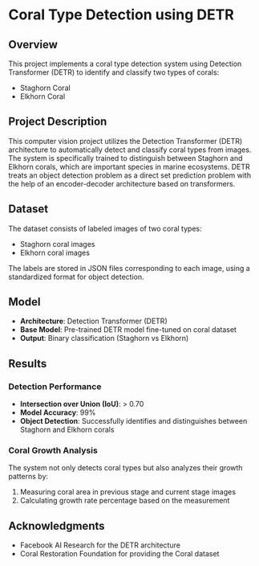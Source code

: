 # Coral Type Detection using DETR

## Overview
This project implements a coral type detection system using Detection Transformer (DETR) to identify and classify two types of corals:
- Staghorn Coral
- Elkhorn Coral

## Project Description
This computer vision project utilizes the Detection Transformer (DETR) architecture to automatically detect and classify coral types from images. The system is specifically trained to distinguish between Staghorn and Elkhorn corals, which are important species in marine ecosystems. DETR treats an object detection problem as a direct set prediction problem with the help of an encoder-decoder architecture based on transformers. 

## Dataset
The dataset consists of labeled images of two coral types:
- Staghorn coral images
- Elkhorn coral images

The labels are stored in JSON files corresponding to each image, using a standardized format for object detection.

## Model
- **Architecture**: Detection Transformer (DETR)
- **Base Model**: Pre-trained DETR model fine-tuned on coral dataset
- **Output**: Binary classification (Staghorn vs Elkhorn)

## Results

### Detection Performance
- **Intersection over Union (IoU)**: > 0.70
- **Model Accuracy**: 99%
- **Object Detection**: Successfully identifies and distinguishes between Staghorn and Elkhorn corals

### Coral Growth Analysis
The system not only detects coral types but also analyzes their growth patterns by:
1. Measuring coral area in previous stage and current stage images
2. Calculating growth rate percentage based on the measurement

## Acknowledgments
- Facebook AI Research for the DETR architecture
- Coral Restoration Foundation for providing the Coral dataset

